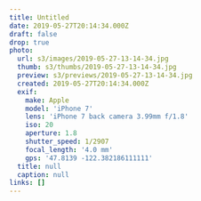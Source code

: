 ```yaml
---
title: Untitled
date: 2019-05-27T20:14:34.000Z
draft: false
drop: true
photo:
  url: s3/images/2019-05-27-13-14-34.jpg
  thumb: s3/thumbs/2019-05-27-13-14-34.jpg
  preview: s3/previews/2019-05-27-13-14-34.jpg
  created: 2019-05-27T20:14:34.000Z
  exif:
    make: Apple
    model: 'iPhone 7'
    lens: 'iPhone 7 back camera 3.99mm f/1.8'
    iso: 20
    aperture: 1.8
    shutter_speed: 1/2907
    focal_length: '4.0 mm'
    gps: '47.8139 -122.382186111111'
  title: null
  caption: null
links: []
---
```

